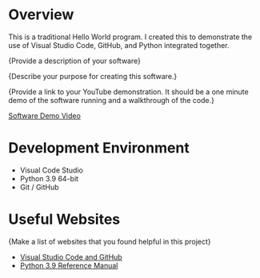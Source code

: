 # Overview

This is a traditional Hello World program. I created this to demonstrate the use of Visual Studio Code, GitHub, and Python integrated together. 

{Provide a description of your software}

{Describe your purpose for creating this software.}

{Provide a link to your YouTube demonstration.  It should be a one minute demo of the software running and a walkthrough of the code.}

[Software Demo Video](http://youtube.link.goes.here)

# Development Environment

* Visual Code Studio
* Python 3.9 64-bit
* Git / GitHub


# Useful Websites

{Make a list of websites that you found helpful in this project}
* [Visual Studio Code and GitHub](https://code.visualstudio.com/docs/editor/versioncontrol)
* [Python 3.9 Reference Manual](https://docs.python.org/3.9/library/)
